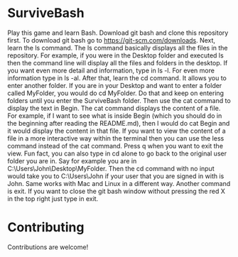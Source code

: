 # SurviveBash
Play this game and learn Bash. Download git bash and clone this repository first. To download git bash go to https://git-scm.com/downloads. Next, learn the ls command. The ls command basically displays all the files in the repository. For example, if you were in the Desktop folder and executed ls then the command line will display all the files and folders in the desktop. If you want even more detail and information, type in ls -l. For even more information type in ls -al. After that, learn the cd command. It allows you to enter another folder. If you are in your Desktop and want to enter a folder called MyFolder, you would do cd MyFolder. Do that and keep on entering folders until you enter the SurviveBash folder. Then use the cat command to display the text in Begin. The cat command displays the content of a file. For example, if I want to see what is inside Begin (which you should do in the beginning after reading the README.md), then I would do cat Begin and it would display the content in that file. If you want to view the content of a file in a more interactive way within the terminal then you can use the less command instead of the cat command. Press q when you want to exit the view. Fun fact, you can also type in cd alone to go back to the original user folder you are in. Say for example you are in C:\Users\John\Desktop\MyFolder. Then the cd command with no input would take you to C:\Users\John if your user that you are signed in with is John. Same works with Mac and Linux in a different way. Another command is exit. If you want to close the git bash window without pressing the red X in the top right just type in exit.

# Contributing
Contributions are welcome!
